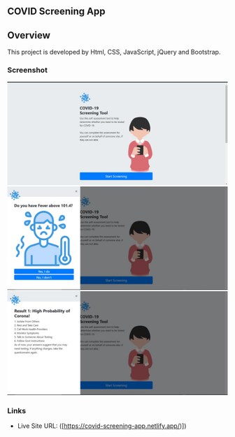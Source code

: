 ## COVID Screening App

## Overview
This project is developed by Html, CSS, JavaScript, jQuery and Bootstrap. 



### Screenshot

![](/Covid-screening-app1.jpg)
![](/Covid-screening-app2.jpg)
![](/Covid-screening-app3.jpg)



### Links

- Live Site URL: ([https://covid-screening-app.netlify.app/)])
